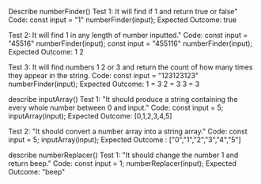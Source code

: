 Describe numberFinder()
Test 1: It will find if 1 and return true or false"
Code:
  const input = "1"
  numberFinder(input);
Expected Outcome:
true

Test 2: It will find 1 in any length of number inputted."
Code:
  const input = "45516"
  numberFinder(input);
  const input = "455116"
  numberFinder(input);
Expected Outcome:
1
2

Test 3: It will find numbers 1 2 or 3 and return the count of how many times they appear in the string.
Code: 
  const input = "123123123"
  numberFinder(input);
Expected Outcome: 
1 = 3
2 = 3
3 = 3

describe inputArray()
Test 1: "It should produce a string containing the every whole number between 0 and input."
Code:
  const input = 5;
  inputArray(input);
Expected Outcome: [0,1,2,3,4,5]

Test 2: "It should convert a number array into a string array."
Code: 
const input = 5;
inputArray(input);
Expected Outcome : ["0","1","2","3","4","5"]

describe numberReplacer()
Test 1: "It should change the number 1 and return beep."
Code:
  const input = 1;
  numberReplacer(input);
Expected Outcome: "beep"

